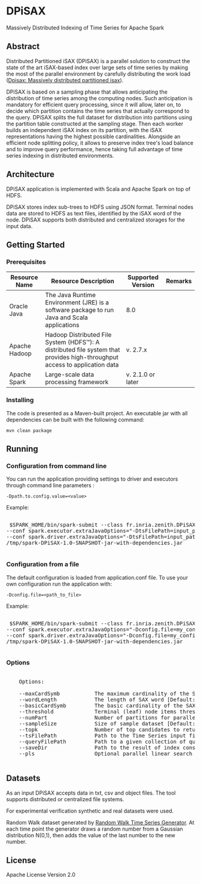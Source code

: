 # DPiSAX
Massively Distributed Indexing of Time Series for Apache Spark


## Abstract 
Distributed Partitioned iSAX (DPiSAX)  is a parallel solution to construct the state of the art iSAX-based index over large sets of time series by making the most of the parallel environment by carefully distributing the work load ([Dpisax: Massively distributed partitioned isax](https://hal-lirmm.ccsd.cnrs.fr/lirmm-01620125/document)).


DPiSAX is based on a sampling phase that allows anticipating the distribution of time series  among the computing nodes. Such anticipation is mandatory for  efficient query processing, since it will allow, later on, to decide which partition contains the time series that actually correspond to the query. DPiSAX  splits the full dataset for distribution into partitions using the partition table constructed at the sampling stage. Then each worker builds an independent iSAX index on its partition, with the iSAX representations having the highest possible cardinalities. Alongside an efficient node splitting policy, it allows to preserve  index tree's load balance and to improve query performance, hence taking full advantage of time series indexing in distributed environments. 

## Architecture

DPiSAX application is implemented with Scala and Apache Spark on top of HDFS.  

DPiSAX stores index sub-trees to HDFS using JSON format. Terminal nodes data are stored to HDFS as text files, identified by the iSAX word of the node. DPiSAX supports both distributed  and centralized storages for the input data.        





## Getting Started
 
### Prerequisites

Resource Name | Resource Description | Supported Version  | Remarks
------------ | ------------- | ------------- | -------------
Oracle Java | The Java Runtime Environment (JRE) is a software package to run Java and Scala applications | 8.0
Apache Hadoop | Hadoop Distributed File System (HDFS™): A distributed file system that provides high-throughput access to application data | v. 2.7.x 
Apache Spark | Large-scale data processing framework | v. 2.1.0 or later 



### Installing 

The code is presented as a Maven-built project. An executable jar with all dependencies can be built with the following command:

`mvn clean package
`

## Running

### Configuration from command line
You can run the application providing settings to driver and executors through command line parameters :

`-Dpath.to.config.value=<value>`

Example:

<pre>

 $SPARK_HOME/bin/spark-submit --class fr.inria.zenith.DPiSAX \
--conf spark.executor.extraJavaOptions="-DtsFilePath=input_path -DqueryFilePath=query_path  -DsampleSize=dec_val -Dpls=boolean -Dthreshold=dec_val -DnumPart=int_val -DwordLength=int_val -DbasicCardSymb=int_val -Dtopk=int_val" \
--conf spark.driver.extraJavaOptions="-DtsFilePath=input_path -DqueryFilePath=query_path  -DsampleSize=dec_val -Dpls=boolean -Dthreshold=dec_val -DnumPart=int_val -DwordLength=int_val -DbasicCardSymb=int_val -Dtopk=int_val" \
/tmp/spark-DPiSAX-1.0-SNAPSHOT-jar-with-dependencies.jar

</pre>


### Configuration from a file

The default configuration is loaded from application.conf file. 
To use your own configuration run the application with: 

`-Dconfig.file=<path_to_file>`


Example:

<pre>

 $SPARK_HOME/bin/spark-submit --class fr.inria.zenith.DPiSAX \
--conf spark.executor.extraJavaOptions="-Dconfig.file=my_config.conf" \
--conf spark.driver.extraJavaOptions="-Dconfig.file=my_config.conf" \
/tmp/spark-DPiSAX-1.0-SNAPSHOT-jar-with-dependencies.jar

</pre>

### Options
 <pre>

    Options:
    
    --maxCardSymb           The maximum cardinality of the SAX representation [Default: 8]
    --wordLength            The length of SAX word [Default: 8]
    --basicCardSymb         The basic cardinality of the SAX representation [Default: 1]
    --threshold             Terminal (leaf) node items threshold [Default: 100]
    --numPart               Number of partitions for parallel data processing [Default: 0]
    --sampleSize            Size of sample dataset [Default: 0.2]
    --topk                  Number of top candidates to return  (nearest neighbours)[Default: 10]
    --tsFilePath            Path to the Time Series input file
    --queryFilePath         Path to a given collection of queries
    --saveDir               Path to the result of index construction in a format, ex.: "/tmp/dpisax_res/", "dpisax_res/"
    --pls                   Optional parallel linear search on a given dataset and queries [Default: true]
    
</pre>


## Datasets 
As an input DPiSAX accepts data in txt, csv and object files. The tool supports distributed or centralized file systems. 

For experimental verification synthetic and real datasets were used.
 
Random Walk dataset generated by [Random Walk Time Series Generator](https://github.com/lev-a/RandomWalk-tsGenerator).  At each time point the generator draws a random number from a Gaussian distribution N(0,1), then adds the value of the last number to the new number.



## License
Apache License Version 2.0
